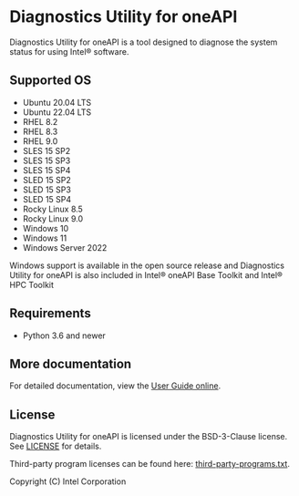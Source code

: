 # Diagnostics Utility for oneAPI

Diagnostics Utility for oneAPI is a tool designed to diagnose the system status for using Intel® software.

## Supported OS

- Ubuntu 20.04 LTS
- Ubuntu 22.04 LTS
- RHEL 8.2
- RHEL 8.3
- RHEL 9.0
- SLES 15 SP2
- SLES 15 SP3
- SLES 15 SP4
- SLED 15 SP2
- SLED 15 SP3
- SLED 15 SP4
- Rocky Linux 8.5
- Rocky Linux 9.0
- Windows 10
- Windows 11
- Windows Server 2022

Windows support is available in the open source release and Diagnostics Utility for oneAPI is also included in Intel® oneAPI Base Toolkit and Intel® HPC Toolkit

## Requirements

- Python 3.6 and newer

## More documentation

For detailed documentation, view the
[User Guide online](https://www.intel.com/content/www/us/en/develop/documentation/diagnostic-utility-user-guide/top.html).

## License

Diagnostics Utility for oneAPI is licensed under the BSD-3-Clause license.
See [LICENSE](licensing/LICENSE) for details.

Third-party program licenses can be found here: [third-party-programs.txt](licensing/third-party-programs.txt).

Copyright (C) Intel Corporation
